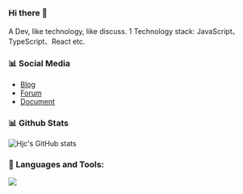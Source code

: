 ### Hi there 👋

A Dev, like technology, like discuss.
1
Technology stack: JavaScript、TypeScript、React etc.

### 📊 Social Media

- [Blog](https://hjc0930.github.io/)
- [Forum](https://juejin.cn/user/87601131292839/posts)
- [Document](https://www.yuque.com/zhidian0930/hjc)

### 📊 Github Stats

![Hjc's GitHub stats](https://github-readme-stats.vercel.app/api?username=hjc0930&count_private=true&show_icons=true)

### 🔨 Languages and Tools:
<p align="left">
  <a href="https://skillicons.dev">
    <img src="https://skillicons.dev/icons?i=git,js,html,css,ts,react,vue,scss,webpack,vite,next,nest,nodejs,vscode" />
  </a>
</p>

